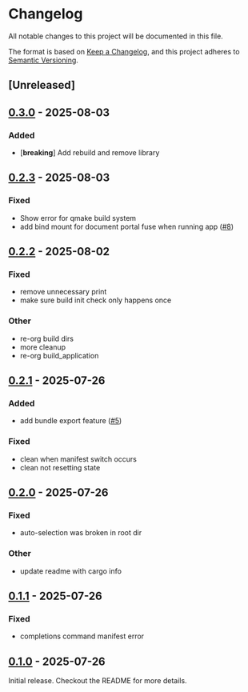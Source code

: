 # Changelog

All notable changes to this project will be documented in this file.

The format is based on [Keep a Changelog](https://keepachangelog.com/en/1.0.0/),
and this project adheres to [Semantic Versioning](https://semver.org/spec/v2.0.0.html).

## [Unreleased]

## [0.3.0](https://github.com/mufeedali/flatplay/compare/v0.2.3...v0.3.0) - 2025-08-03

### Added

- [**breaking**] Add rebuild and remove library

## [0.2.3](https://github.com/mufeedali/flatplay/compare/v0.2.2...v0.2.3) - 2025-08-03

### Fixed

- Show error for qmake build system
- add bind mount for document portal fuse when running app ([#8](https://github.com/mufeedali/flatplay/pull/8))

## [0.2.2](https://github.com/mufeedali/flatplay/compare/v0.2.1...v0.2.2) - 2025-08-02

### Fixed

- remove unnecessary print
- make sure build init check only happens once

### Other

- re-org build dirs
- more cleanup
- re-org build_application

## [0.2.1](https://github.com/mufeedali/flatplay/compare/v0.2.0...v0.2.1) - 2025-07-26

### Added

- add bundle export feature ([#5](https://github.com/mufeedali/flatplay/pull/5))

### Fixed

- clean when manifest switch occurs
- clean not resetting state

## [0.2.0](https://github.com/mufeedali/flatplay/compare/v0.1.1...v0.2.0) - 2025-07-26

### Fixed

- auto-selection was broken in root dir

### Other

- update readme with cargo info

## [0.1.1](https://github.com/mufeedali/flatplay/compare/v0.1.0...v0.1.1) - 2025-07-26

### Fixed

- completions command manifest error

## [0.1.0](https://github.com/mufeedali/flatplay/releases/tag/v0.1.0) - 2025-07-26

Initial release. Checkout the README for more details.
